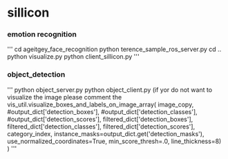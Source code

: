 # sillicon
### emotion recognition
'''
cd ageitgey_face_recognition
python terence_sample_ros_server.py
cd ..
python visualize.py
python client_sillicon.py
'''
### object_detection
'''
python object_server.py 
python object_client.py 
(if yor do not want to visualize the image please comment the 
vis_util.visualize_boxes_and_labels_on_image_array(
	  image_copy,
	  #output_dict['detection_boxes'],
	  #output_dict['detection_classes'],
	  #output_dict['detection_scores'],
	  filtered_dict['detection_boxes'],
	  filtered_dict['detection_classes'],
	  filtered_dict['detection_scores'],
	  category_index,
	  instance_masks=output_dict.get('detection_masks'),
	  use_normalized_coordinates=True,
	  min_score_thresh=.0,
	  line_thickness=8)
)
'''
